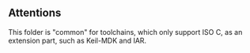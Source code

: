 ## Attentions

This folder is "common" for toolchains, which only support ISO C, as an extension part, such as Keil-MDK and IAR.

